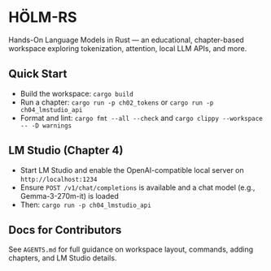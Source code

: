# HÖLM-RS

Hands-On Language Models in Rust — an educational, chapter-based workspace exploring tokenization, attention, local LLM APIs, and more.

## Quick Start

- Build the workspace: `cargo build`
- Run a chapter: `cargo run -p ch02_tokens` or `cargo run -p ch04_lmstudio_api`
- Format and lint: `cargo fmt --all --check` and `cargo clippy --workspace -- -D warnings`

## LM Studio (Chapter 4)

- Start LM Studio and enable the OpenAI-compatible local server on `http://localhost:1234`
- Ensure `POST /v1/chat/completions` is available and a chat model (e.g., Gemma-3-270m-it) is loaded
- Then: `cargo run -p ch04_lmstudio_api`

## Docs for Contributors

See `AGENTS.md` for full guidance on workspace layout, commands, adding chapters, and LM Studio details.

